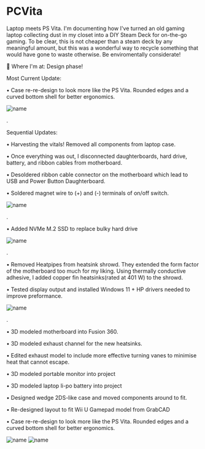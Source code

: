 # PCVita
Laptop meets PS Vita. 
I'm documenting how I've turned an old gaming laptop collecting dust in my closet into a DIY Steam Deck for on-the-go gaming. To be clear, this is not cheaper than a steam deck by any meaningful amount, but this was a wonderful way to recycle something that would have gone to waste otherwise. Be enviromentally considerate!

🤍 Where I'm at: Design phase!

Most Current Update:

• Case re-re-design to look more like the PS Vita. Rounded edges and a curved bottom shell for better ergonomics.

![name](https://github.com/SquishVic/PCVita/blob/main/Screen%20Shot%202022-09-10%20at%201.00.36%20PM.png?raw=true)

.

Sequential Updates:

• Harvesting the vitals! Removed all components from laptop case.

• Once everything was out, I disconnected daughterboards, hard drive, battery, and ribbon cables from motherboard.

• Desoldered ribbon cable connector on the motherboard which lead to USB and Power Button Daughterboard.

• Soldered magnet wire to (+) and (-) terminals of on/off switch.

![name](https://raw.githubusercontent.com/SquishVic/PCVita/main/20220817_183913.jpg)

.

• Added NVMe M.2 SSD to replace bulky hard drive

![name](https://raw.githubusercontent.com/SquishVic/PCVita/main/20220817_183937.jpg)

.

• Removed Heatpipes from heatsink shrowd. They extended the form factor of the motherboard too much for my liking. Using thermally conductive adhesive, I added copper fin heatsinks(rated at 401 W) to the shrowd.

• Tested display output and installed Windows 11 + HP drivers needed to improve preformance.

![name](https://raw.githubusercontent.com/SquishVic/PCVita/main/runningwin11.jpg)

.

• 3D modeled motherboard into Fusion 360.

• 3D modeled exhaust channel for the new heatsinks.

• Edited exhaust model to include more effective turning vanes to minimise heat that cannot escape.

• 3D modeled portable monitor into project

• 3D modeled laptop li-po battery into project

• Designed wedge 2DS-like case and moved components around to fit.

• Re-designed layout to fit Wii U Gamepad model from GrabCAD

• Case re-re-design to look more like the PS Vita. Rounded edges and a curved bottom shell for better ergonomics.

![name](https://github.com/SquishVic/PCVita/blob/main/Screen%20Shot%202022-09-10%20at%201.00.36%20PM.png?raw=true)
![name](https://github.com/SquishVic/PCVita/blob/main/Screen%20Shot%202022-09-10%20at%2012.15.30%20PM.png?raw=true)
